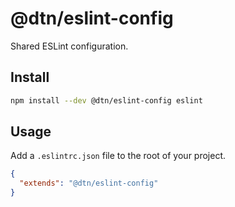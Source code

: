 # @dtn/eslint-config

Shared ESLint configuration.

## Install

```sh
npm install --dev @dtn/eslint-config eslint
```

## Usage

Add a `.eslintrc.json` file to the root of your project.

```json
{
  "extends": "@dtn/eslint-config"
}
```
